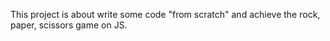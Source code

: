 This project is about write some code "from scratch" and achieve the rock, paper, scissors game on JS. 